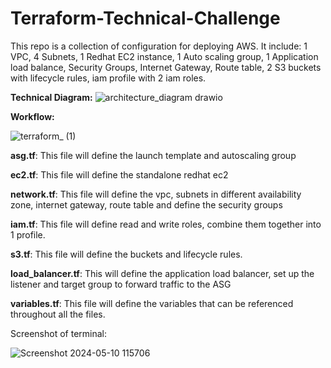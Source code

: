 # Terraform-Technical-Challenge
This repo is a collection of configuration for deploying AWS. It include: 1 VPC, 4 Subnets, 1 Redhat EC2 instance, 1 Auto scaling group, 1 Application load balance, Security Groups, Internet Gateway, Route table, 2 S3 buckets with lifecycle rules, iam profile with 2 iam roles.

**Technical Diagram:**
![architecture_diagram drawio](https://github.com/huyle199/Terraform-Technical-Challenge/assets/86170240/507df2ba-f0f6-4452-84b3-fc2df23811ff)

**Workflow:**

![terraform_ (1)](https://github.com/huyle199/Terraform-Technical-Challenge/assets/86170240/f0983df8-ec61-49cb-abdf-81d1315c2f53)


**asg.tf**: This file will define the launch template and autoscaling group

**ec2.tf**: This file will define the standalone redhat ec2

**network.tf**: This file will define the vpc, subnets in different availability zone, internet gateway, route table and define the security groups

**iam.tf**: This file will define read and write roles, combine them together into 1 profile.

**s3.tf**: This file will define the buckets and lifecycle rules.

**load_balancer.tf**: This will define the application load balancer, set up the listener and target group to forward traffic to the ASG

**variables.tf**: This file will define the variables that can be referenced throughout all the files.

Screenshot of terminal:

![Screenshot 2024-05-10 115706](https://github.com/huyle199/Terraform-Technical-Challenge/assets/86170240/46dd5034-27da-4d0f-aca6-8a96536ad00a)

